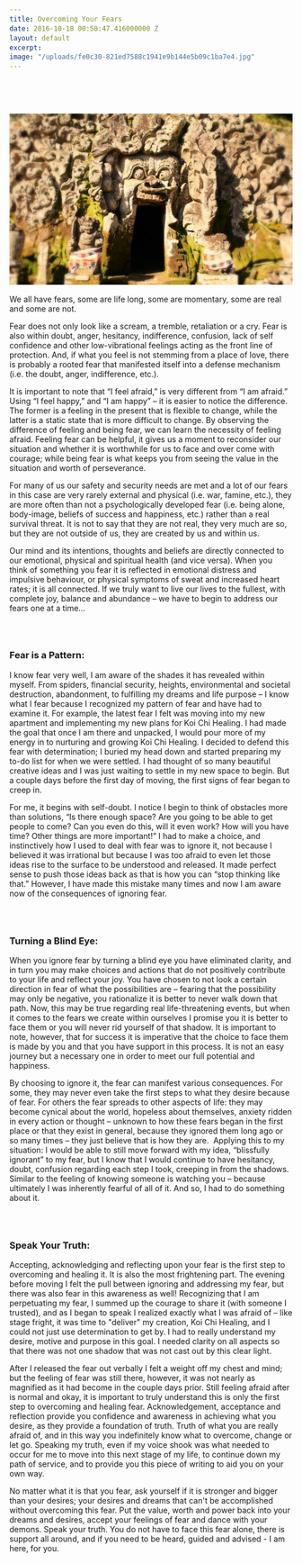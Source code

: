 ```yaml
---
title: Overcoming Your Fears
date: 2016-10-18 00:50:47.416000000 Z
layout: default
excerpt: 
image: "/uploads/fe0c30-821ed7588c1941e9b144e5b09c1ba7e4.jpg"
---
```


​

&nbsp;

![](/uploads/versions/fe0c30-61bf468cf50c4f7cbe703960c5314cf1---x----558-336x---.jpg)

We all have fears, some are life long, some are momentary, some are real and some are not.&nbsp;

Fear does not only look like a scream, a tremble, retaliation or a cry. Fear is also within doubt, anger, hesitancy, indifference, confusion, lack of self confidence and other low-vibrational feelings acting as the front line of protection. And, if what you feel is not stemming from a place of love, there is probably a rooted fear that manifested itself into a defense mechanism (i.e. the doubt, anger, indifference, etc.).

It is important to note that “I feel afraid,” is very different from “I am afraid.” Using “I feel happy,” and “I am happy” – it is easier to notice the difference. The former is a feeling in the present that is flexible to change, while the latter is a static state that is more difficult to change. By observing the difference of feeling and being fear, we can learn the necessity of feeling afraid. Feeling fear can be helpful, it gives us a moment to reconsider our situation and whether it is worthwhile for us to face and over come with courage; while being fear is what keeps you from seeing the value in the situation and worth of perseverance.

For many of us our safety and security needs are met and a lot of our fears in this case are very rarely external and physical (i.e. war, famine, etc.), they are more often than not a psychologically developed fear (i.e. being alone, body-image, beliefs of success and happiness, etc.) rather than a real survival threat. It is not to say that they are not real, they very much are so, but they are not outside of us, they are created by us and within us.

Our mind and its intentions, thoughts and beliefs are directly connected to our emotional, physical and spiritual health (and vice versa). When you think of something you fear it is reflected in emotional distress and impulsive behaviour, or physical symptoms of sweat and increased heart rates; it is all connected. If we truly want to live our lives to the fullest, with complete joy, balance and abundance – we have to begin to address our fears one at a time…

### &nbsp;

### Fear is a Pattern:

I know fear very well, I am aware of the shades it has revealed within myself. From spiders, financial security, heights, environmental and societal destruction, abandonment, to fulfilling my dreams and life purpose – I know what I fear because I recognized my pattern of fear and have had to examine it. For example, the latest fear I felt was moving into my new apartment and implementing my new plans for Koi Chi Healing. I had made the goal that once I am there and unpacked, I would pour more of my energy in to nurturing and growing Koi Chi Healing. I decided to defend this fear with determination; I buried my head down and started preparing my to-do list for when we were settled. I had thought of so many beautiful creative ideas and I was just waiting to settle in my new space to begin. But a couple days before the first day of moving, the first signs of fear began to creep in.

For me, it begins with self-doubt. I notice I begin to think of obstacles more than solutions, “Is there enough space? Are you going to be able to get people to come? Can you even do this, will it even work? How will you have time? Other things are more important!” I had to make a choice, and instinctively how I used to deal with fear was to ignore it, not because I believed it was irrational but because I was too afraid to even let those ideas rise to the surface to be understood and released. It made perfect sense to push those ideas back as that is how you can “stop thinking like that.” However, I have made this mistake many times and now I am aware now of the consequences of ignoring fear.

### &nbsp;

### Turning a Blind Eye:

When you ignore fear by turning a blind eye you have eliminated clarity, and in turn you may make choices and actions that do not positively contribute to your life and reflect your joy. You have chosen to not look a certain direction in fear of what the possibilities are – fearing that the possibility may only be negative, you rationalize it is better to never walk down that path. Now, this may be true regarding real life-threatening events, but when it comes to the fears we create within ourselves I promise you it is better to face them or you will never rid yourself of that shadow. It is important to note, however, that for success it is imperative that the choice to face them is made by you and that you have support in this process. It is not an easy journey but a necessary one in order to meet our full potential and happiness.

By choosing to ignore it, the fear can manifest various consequences. For some, they may never even take the first steps to what they desire because of fear. For others the fear spreads to other aspects of life: they may become cynical about the world, hopeless about themselves, anxiety ridden in every action or thought – unknown to how these fears began in the first place or that they exist in general, because they ignored them long ago or so many times – they just believe that is how they are. &nbsp;Applying this to my situation: I would be able to still move forward with my idea, “blissfully ignorant” to my fear, but I know that I would continue to have hesitancy, doubt, confusion regarding each step I took, creeping in from the shadows. Similar to the feeling of knowing someone is watching you – because ultimately I was inherently fearful of all of it. And so, I had to do something about it.&nbsp;

### &nbsp;

### Speak Your Truth:

Accepting, acknowledging and reflecting upon your fear is the first step to overcoming and healing it. It is also the most frightening part. The evening before moving I felt the pull between ignoring and addressing my fear, but there was also fear in this awareness as well! Recognizing that I am perpetuating my fear, I summed up the courage to share it (with someone I trusted), and as I began to speak I realized exactly what I was afraid of – like stage fright, it was time to "deliver" my creation, Koi Chi Healing, and I could not just use determination to get by. I had to really understand my desire, motive and purpose in this goal. I needed clarity on all aspects so that there was not one shadow that was not cast out by this clear light.

After I released the fear out verbally I felt a weight off my chest and mind; but the feeling of fear was still there, however, it was not nearly as magnified as it had become in the couple days prior. Still feeling afraid after is normal and okay, it is important to truly understand this is only the first step to overcoming and healing fear. Acknowledgement, acceptance and reflection provide you confidence and awareness in achieving what you desire, as they provide a foundation of truth. Truth of what you are really afraid of, and in this way you indefinitely know what to overcome, change or let go. Speaking my truth, even if my voice shook was what needed to occur for me to move into this next stage of my life, to continue down my path of service, and to provide you this piece of writing to aid you on your own way.

No matter what it is that you fear, ask yourself if it is stronger and bigger than your desires; your desires and dreams that can't be accomplished without overcoming this fear. Put the value, worth and power back into your dreams and desires, accept your feelings of fear and dance with your demons. Speak your truth. You do not have to face this fear alone, there is support all around, and if you need to be heard, guided and advised - I am here, for you.